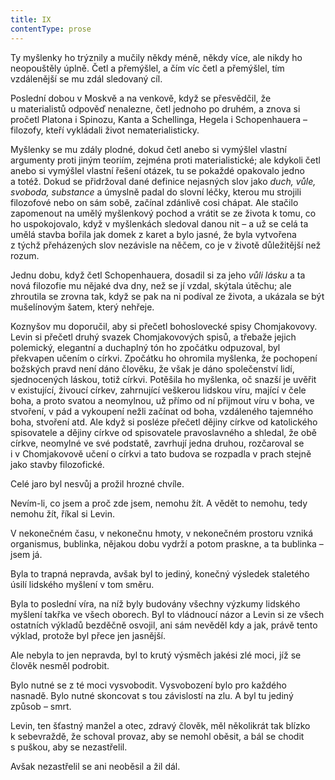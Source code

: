 ```yaml
---
title: IX
contentType: prose
---
```


<section>

Ty myšlenky ho trýznily a mučily někdy méně, někdy více, ale nikdy ho neopouštěly úplně. Četl a přemýšlel, a čím víc četl a přemýšlel, tím vzdálenější se mu zdál sledovaný cíl.

Poslední dobou v Moskvě a na venkově, když se přesvědčil, že u materialistů odpověď nenalezne, četl jednoho po druhém, a znova si pročetl Platona i Spinozu, Kanta a Schellinga, Hegela i Schopenhauera – filozofy, kteří vykládali život nematerialisticky.

Myšlenky se mu zdály plodné, dokud četl anebo si vymýšlel vlastní argumenty proti jiným teoriím, zejména proti materialistické; ale kdykoli četl anebo si vymýšlel vlastní řešení otázek, tu se pokaždé opakovalo jedno a totéž. Dokud se přidržoval dané definice nejasných slov jako _duch, vůle, svoboda, substance_ a úmyslně padal do slovní léčky, kterou mu strojili filozofové nebo on sám sobě, začínal zdánlivě cosi chápat. Ale stačilo zapomenout na umělý myšlenkový pochod a vrátit se ze života k tomu, co ho uspokojovalo, když v myšlenkách sledoval danou nit – a už se celá ta umělá stavba bořila jak domek z karet a bylo jasné, že byla vytvořena z týchž přeházených slov nezávisle na něčem, co je v životě důležitější než rozum.

Jednu dobu, když četl Schopenhauera, dosadil si za jeho _vůli lásku_ a ta nová filozofie mu nějaké dva dny, než se jí vzdal, skýtala útěchu; ale zhroutila se zrovna tak, když se pak na ni podíval ze života, a ukázala se být mušelínovým šatem, který nehřeje.

Koznyšov mu doporučil, aby si přečetl bohoslovecké spisy Chomjakovovy. Levin si přečetl druhý svazek Chomjakovových spisů, a třebaže jejich polemický, elegantní a duchaplný tón ho zpočátku odpuzoval, byl překvapen učením o církvi. Zpočátku ho ohromila myšlenka, že pochopení božských pravd není dáno člověku, že však je dáno společenství lidí, sjednocených láskou, totiž církvi. Potěšila ho myšlenka, oč snazší je uvěřit v existující, živoucí církev, zahrnující veškerou lidskou víru, mající v čele boha, a proto svatou a neomylnou, už přímo od ní přijmout víru v boha, ve stvoření, v pád a vykoupení nežli začínat od boha, vzdáleného tajemného boha, stvoření atd. Ale když si posléze přečetl dějiny církve od katolického spisovatele a dějiny církve od spisovatele pravoslavného a shledal, že obě církve, neomylné ve své podstatě, zavrhují jedna druhou, rozčaroval se i v Chomjakovově učení o církvi a tato budova se rozpadla v prach stejně jako stavby filozofické.

Celé jaro byl nesvůj a prožil hrozné chvíle.

Nevím-li, co jsem a proč zde jsem, nemohu žít. A vědět to nemohu, tedy nemohu žít, říkal si Levin.

V nekonečném času, v nekonečnu hmoty, v nekonečném prostoru vzniká organismus, bublinka, nějakou dobu vydrží a potom praskne, a ta bublinka – jsem já.

Byla to trapná nepravda, avšak byl to jediný, konečný výsledek staletého úsilí lidského myšlení v tom směru.

Byla to poslední víra, na níž byly budovány všechny výzkumy lidského myšlení takřka ve všech oborech. Byl to vládnoucí názor a Levin si ze všech ostatních výkladů bezděčně osvojil, ani sám nevěděl kdy a jak, právě tento výklad, protože byl přece jen jasnější.

Ale nebyla to jen nepravda, byl to krutý výsměch jakési zlé moci, jíž se člověk nesměl podrobit.

Bylo nutné se z té moci vysvobodit. Vysvobození bylo pro každého nasnadě. Bylo nutné skoncovat s tou závislostí na zlu. A byl tu jediný způsob – smrt.

Levin, ten šťastný manžel a otec, zdravý člověk, měl několikrát tak blízko k sebevraždě, že schoval provaz, aby se nemohl oběsit, a bál se chodit s puškou, aby se nezastřelil.

Avšak nezastřelil se ani neoběsil a žil dál.

</section>
